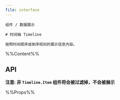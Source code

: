 ```yaml
---
file: interface
---
```


`````
组件 / 数据展示

# 时间轴 Timeline

按照时间顺序或倒序规则的展示信息内容。
`````

%%Content%%

## API

**注意: 非 `Timeline.Item` 组件将会被过滤掉，不会被展示**

%%Props%%
